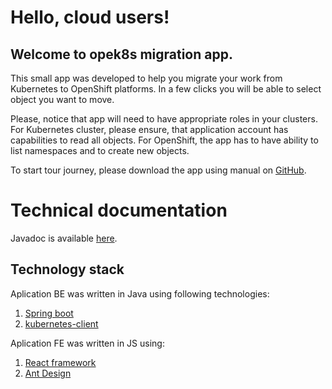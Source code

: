 # Hello, cloud users!
## Welcome to opek8s migration app.

This small app was developed to help you migrate your work from Kubernetes to OpenShift platforms. In a few clicks you will be able to select object you want to move.

Please, notice that app will need to have appropriate roles in your clusters. For Kubernetes cluster, please ensure, that application account has capabilities to read all objects. For OpenShift, the app has to have ability to list namespaces and to create new objects.

To start tour journey, please download the app using manual on [GitHub](https://github.com/kulyndar/openk8s).

# Technical documentation
Javadoc is available [here](https://kulyndar.github.io/openk8s/docs). 

## Technology stack
Aplication BE was written in Java using following technologies:

1. [Spring boot](https://spring.io/projects/spring-boot)
2. [kubernetes-client](https://github.com/fabric8io/kubernetes-client)

Aplication FE was written in JS using:
1. [React framework](https://reactjs.org/)
2. [Ant Design](https://ant.design/docs/react/introduce)

